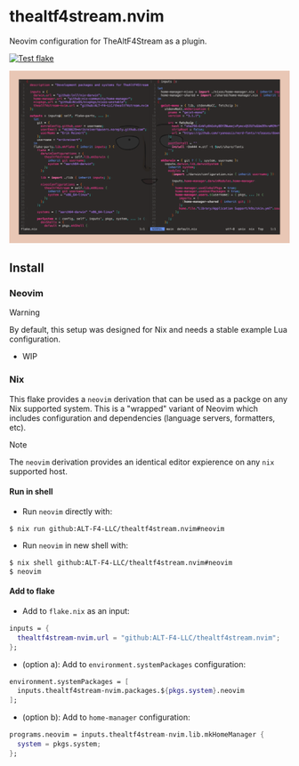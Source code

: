 # thealtf4stream.nvim
Neovim configuration for TheAltF4Stream as a plugin.

[![Test flake](https://github.com/ALT-F4-LLC/thealtf4stream.nvim/actions/workflows/flake.yml/badge.svg)](https://github.com/ALT-F4-LLC/thealtf4stream.nvim/actions/workflows/flake.yml)

![Preview](https://github.com/ALT-F4-LLC/thealtf4stream.nvim/blob/main/lib/preview.webp)

## Install

### Neovim

> [!WARNING]
> By default, this setup was designed for Nix and needs a stable example Lua configuration.

- WIP

### Nix

This flake provides a `neovim` derivation that can be used as a packge on any Nix supported system. This is a "wrapped" variant of Neovim which includes configuration and dependencies (language servers, formatters, etc).

> [!NOTE]
> The `neovim` derivation provides an identical editor expierence on any `nix` supported host.

#### Run in shell

- Run `neovim` directly with:

```shell
$ nix run github:ALT-F4-LLC/thealtf4stream.nvim#neovim
```

- Run `neovim` in new shell with:

```shell
$ nix shell github:ALT-F4-LLC/thealtf4stream.nvim#neovim
$ neovim
```

#### Add to flake

- Add to `flake.nix` as an input:

```nix
inputs = {
  thealtf4stream-nvim.url = "github:ALT-F4-LLC/thealtf4stream.nvim";
};
```

- (option a): Add to `environment.systemPackages` configuration:

```nix
environment.systemPackages = [
  inputs.thealtf4stream-nvim.packages.${pkgs.system}.neovim
];
```

- (option b): Add to `home-manager` configuration:

```nix
programs.neovim = inputs.thealtf4stream-nvim.lib.mkHomeManager {
  system = pkgs.system;
};
```
